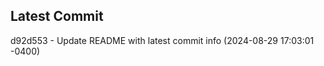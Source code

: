 
## Latest Commit
d92d553 - Update README with latest commit info (2024-08-29 17:03:01 -0400) <Yunxi-Zhou>
